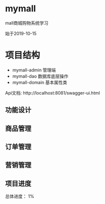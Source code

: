 # mymall
mall商城购物系统学习

始于2019-10-15

# 项目结构

- mymall-admin 管理端
- mymall-dao 数据库底层操作
- mymall-domain 基本属性类

Api文档:  http://localhost:8081/swagger-ui.html
## 功能设计

## 商品管理

## 订单管理

## 营销管理


## 项目进度

总体进度： 1%
